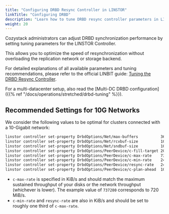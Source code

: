```yaml
---
title: "Configuring DRBD Resync Controller in LINSTOR"
linkTitle: "Configuring DRBD"
description: "Learn how to tune DRBD resync controller parameters in LINSTOR for faster synchronization"
weight: 20
---
```


Cozystack administrators can adjust DRBD synchronization performance by setting tuning parameters
for the LINSTOR Controller.

This allows you to optimize the speed of resynchronization without overloading the replication network or storage backend.

For detailed explanations of all available parameters and tuning recommendations, please refer to the official LINBIT guide:
[Tuning the DRBD Resync Controller](https://kb.linbit.com/drbd/tuning-the-drbd-resync-controller/).

For a multi-datacenter setup, also read the [Multi-DC DRBD configuration]({{% ref "/docs/operations/stretched/drbd-tuning" %}}).

## Recommended Settings for 10G Networks

We consider the following values to be optimal for clusters connected with a 10-Gigabit network:

```bash
linstor controller set-property DrbdOptions/Net/max-buffers          36864
linstor controller set-property DrbdOptions/Net/rcvbuf-size          10485760
linstor controller set-property DrbdOptions/Net/sndbuf-size          10485760
linstor controller set-property DrbdOptions/PeerDevice/c-fill-target 2048
linstor controller set-property DrbdOptions/PeerDevice/c-max-rate    737280
linstor controller set-property DrbdOptions/PeerDevice/c-min-rate    245760
linstor controller set-property DrbdOptions/PeerDevice/resync-rate   245760
linstor controller set-property DrbdOptions/PeerDevice/c-plan-ahead  10
```

-   `c-max-rate` is specified in KiB/s and should match the maximum sustained throughput of your disks or the network throughput (whichever is lower).
    The example value of `737280` corresponds to 720 MiB/s.  
-   `c-min-rate` and `resync-rate` are also in KiB/s and should be set to roughly one third of `c-max-rate`.
